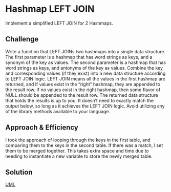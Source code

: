 # Hashmap LEFT JOIN
Implement a simplified LEFT JOIN for 2 Hashmaps.

## Challenge
Write a function that LEFT JOINs two hashmaps into a single data structure.
The first parameter is a hashmap that has word strings as keys, and a synonym of the key as values.
The second parameter is a hashmap that has word strings as keys, and antonyms of the key as values.
Combine the key and corresponding values (if they exist) into a new data structure according to LEFT JOIN logic.
LEFT JOIN means all the values in the first hashmap are returned, and if values exist in the “right” hashmap, they are appended to the result row. If no values exist in the right hashmap, then some flavor of NULL should be appended to the result row.
The returned data structure that holds the results is up to you. It doesn’t need to exactly match the output below, so long as it achieves the LEFT JOIN logic.
Avoid utilizing any of the library methods available to your language.

## Approach & Efficiency
I took the approach of looping through the keys in the first table, and comparing them to the keys in the second table. If there was a match, I set them to be merged together. This takes extra space and time due to needing to instantiate a new variable to store the newly merged table.

## Solution
[UML](../assets/left-join.jpg)
